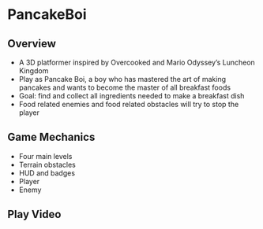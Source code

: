 # PancakeBoi

## Overview
* A 3D platformer inspired by Overcooked and Mario Odyssey’s Luncheon Kingdom
* Play as Pancake Boi, a boy who has mastered the art of making pancakes and wants to become the master of all breakfast foods
* Goal: find and collect all ingredients needed to make a breakfast dish
* Food related enemies and food related obstacles will try to stop the player

## Game Mechanics
* Four main levels
* Terrain obstacles
* HUD and badges
* Player
* Enemy

## Play Video
